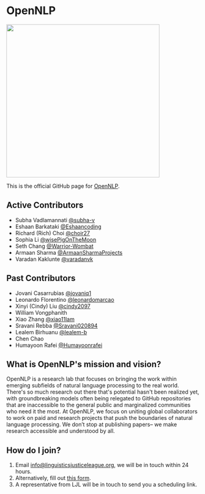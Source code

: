 # OpenNLP
<img src="https://github.com/opennlplabs/.github/assets/71041442/68154003-0356-4ab7-b591-302e15f8041b" width="400">

This is the official GitHub page for [OpenNLP](https://linguisticsjusticeleague.org/). 

## Active Contributors
- Subha Vadlamannati [@subha-v](https://github.com/subha-v)
- Eshaan Barkataki [@Eshaancoding](https://github.com/Eshaancoding)
- Richard (Rich) Choi [@choir27](https://github.com/choir27)
- Sophia Li [@wisePigOnTheMoon](https://github.com/wisePigOnTheMoon)
- Seth Chang [@Warrior-Wombat](https://github.com/Warrior-Wombat)
- Armaan Sharma [@ArmaanSharmaProjects](https://github.com/ArmaanSharmaProjects)
- Varadan Kaklunte [@varadanvk](https://github.com/varadanvk)

## Past Contributors
- Jovani Casarrubias [@jovaniq1](https://github.com/jovaniq1)
- Leonardo Florentino [@leonardomarcao](https://github.com/leonardomarcao)
- Xinyi (Cindy) Liu [@cindy2097](https://github.com/cindy2097) 
- William Vongphanith
- Xiao Zhang [@xiao11lam](https://github.com/xiao11lam)
- Sravani Rebba [@Sravani020894](https://github.com/Sravani020894)
- Lealem Birhuanu [@lealem-b](https://github.com/lealem-b)
- Chen Chao
- Humayoon Rafei [@Humayoonrafei](https://github.com/humayoonrafei)

## What is OpenNLP's mission and vision?
OpenNLP is a research lab that focuses on bringing the work within emerging subfields of natural language processing to the real world.  There's so much research out there that's potential hasn't been realized yet, with groundbreaking models often being relegated to GitHub repositories that are inaccessible to the general public and marginalized communities who need it the most. At OpenNLP, we focus on uniting global collaborators to work on paid and research projects that push the boundaries of natural language processing. We don’t stop at publishing papers– we make research accessible and understood by all.

## How do I join?
1. Email info@linguisticsjusticeleague.org, we will be in touch within 24 hours.
2. Alternatively, fill out [this form](https://forms.gle/ATPpNcuB6vX18aQj6).
3. A representative from LJL will be in touch to send you a scheduling link.
